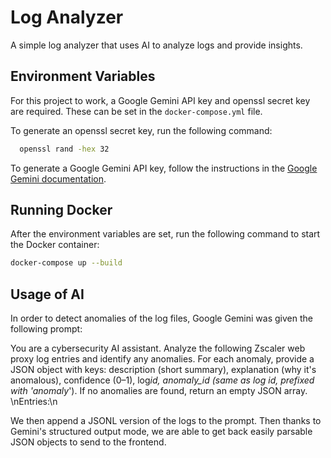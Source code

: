 # Log Analyzer

A simple log analyzer that uses AI to analyze logs and provide insights.

## Environment Variables

For this project to work, a Google Gemini API key and openssl secret key are required.
These can be set in the `docker-compose.yml` file.

To generate an openssl secret key, run the following command:

```bash
  openssl rand -hex 32
```

To generate a Google Gemini API key, follow the instructions in the [Google Gemini documentation](https://developers.google.com/gemini/docs/getting-started).

## Running Docker

After the environment variables are set, run the following command to start the Docker container:

```bash
docker-compose up --build
```

## Usage of AI

In order to detect anomalies of the log files, Google Gemini was given the following prompt:

You are a cybersecurity AI assistant. Analyze the following Zscaler web proxy log entries and identify any anomalies.
For each anomaly, provide a JSON object with keys: description (short summary), explanation (why it's anomalous), confidence (0–1), log*id, anomaly_id (same as log id, prefixed with 'anomaly*').
If no anomalies are found, return an empty JSON array. \nEntries:\n

We then append a JSONL version of the logs to the prompt. Then thanks to Gemini's structured output mode, we are able to get back easily parsable JSON objects to send to the frontend.
